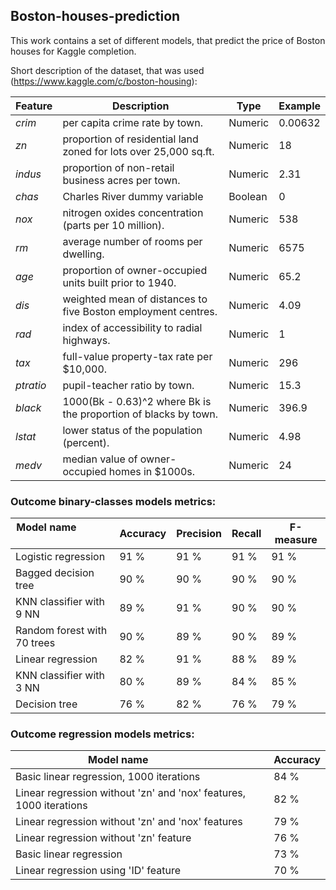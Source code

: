 ## Boston-houses-prediction
This work contains a set of different models, that predict the price of Boston houses for Kaggle completion.

Short description of the dataset, that was used (https://www.kaggle.com/c/boston-housing):

| Feature     | Description                                                     | Type    | Example             |
|-------------|-----------------------------------------------------------------|---------|---------------------|
| *crim*      | per capita crime rate by town.                                  | Numeric | 0.00632                    |
| *zn*        | proportion of residential land zoned for lots over 25,000 sq.ft.| Numeric | 18                    |
| *indus*     | proportion of non-retail business acres per town.               | Numeric | 2.31                    |
| *chas*      | Charles River dummy variable                                    | Boolean | 0                  |
| *nox*       | nitrogen oxides concentration (parts per 10 million).           | Numeric | 538                   |
| *rm*        | average number of rooms per dwelling.                           | Numeric | 6575                   |
| *age*       | proportion of owner-occupied units built prior to 1940.         | Numeric | 65.2                   |
| *dis*       | weighted mean of distances to five Boston employment centres.   | Numeric | 4.09                   |
| *rad*       | index of accessibility to radial highways.                      | Numeric | 1                   |
| *tax*       | full-value property-tax rate per $10,000.                       | Numeric | 296                   |
| *ptratio*   | pupil-teacher ratio by town.                                    | Numeric | 15.3                   |
| *black*     | 1000(Bk - 0.63)^2 where Bk is the proportion of blacks by town. | Numeric | 396.9                   |
| *lstat*     | lower status of the population (percent).                       | Numeric | 4.98                   |
| *medv*      | median value of owner-occupied homes in $1000s.                 | Numeric | 24                   |



### Outcome binary-classes models metrics:

| Model name                  | Accuracy | Precision | Recall | F-measure |
|-----------------------------|----------|-----------|--------|-----------|
| Logistic regression         | 91 %     | 91 %      | 91 %   | 91 %      |
| Bagged decision tree        | 90 %     | 90 %      | 90 %   | 90 %      |
| KNN classifier with 9 NN    | 89 %     | 91 %      | 90 %   | 90 %      |
| Random forest with 70 trees | 90 %     | 89 %      | 90 %   | 89 %      |
| Linear regression           | 82 %     | 91 %      | 88 %   | 89 %      |
| KNN classifier with 3 NN    | 80 %     | 89 %      | 84 %   | 85 %      | 
| Decision tree               | 76 %     | 82 %      | 76 %   | 79 %      | 


### Outcome regression models metrics:
| Model name                                                         | Accuracy |
|--------------------------------------------------------------------|----------|
| Basic linear regression, 1000 iterations                           | 84 %     |
| Linear regression without 'zn' and 'nox' features, 1000 iterations | 82 %     |
| Linear regression without 'zn' and 'nox' features                  | 79 %     |
| Linear regression without 'zn' feature                             | 76 %     |
| Basic linear regression                                            | 73 %     |
| Linear regression using 'ID' feature                               | 70 %     |
